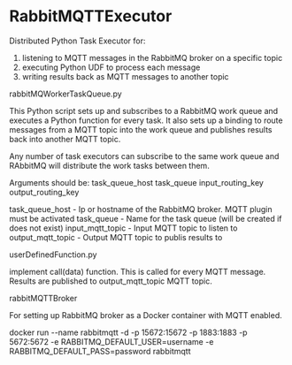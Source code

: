 # RabbitMQTTExecutor

Distributed Python Task Executor for:
1. listening to MQTT messages in the RabbitMQ broker on a specific topic
2. executing Python UDF to process each message 
3. writing results back as MQTT messages to another topic


rabbitMQWorkerTaskQueue.py

This Python script sets up and subscribes to a RabbitMQ work queue and executes a Python function for every task. 
It also sets up a binding to route messages from a MQTT topic into the work queue and publishes results back into another MQTT topic. 

Any number of task executors can subscribe to the same work queue and RAbbitMQ will distribute the work tasks between them. 

Arguments should be: task_queue_host task_queue input_routing_key output_routing_key


task_queue_host - Ip or hostname of the RabbitMQ broker. MQTT plugin must be activated
task_queue -  Name for the task queue (will be created if does not exist)
input_mqtt_topic - Input MQTT topic to listen to
output_mqtt_topic - Output MQTT topic to publis results to


userDefinedFunction.py

implement call(data) function. This is called for every MQTT message. Results are published to output_mqtt_topic MQTT topic. 


rabbitMQTTBroker

For setting up RabbitMQ broker as a Docker container with MQTT enabled. 

docker run --name rabbitmqtt -d -p 15672:15672 -p 1883:1883 -p 5672:5672 -e RABBITMQ_DEFAULT_USER=username -e RABBITMQ_DEFAULT_PASS=password rabbitmqtt 


